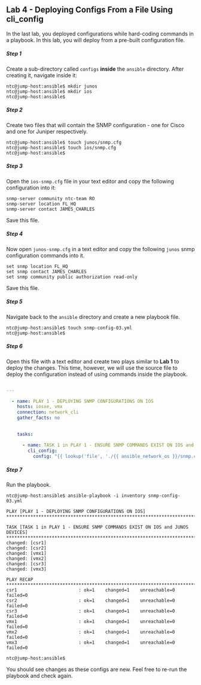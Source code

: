 ## Lab 4 - Deploying Configs From a File Using cli_config

In the last lab, you deployed configurations while hard-coding commands in a playbook.  In this lab, you will deploy from a pre-built configuration file.

##### Step 1

Create a sub-directory called `configs` **inside** the `ansible` directory.  After creating it, navigate inside it:

```
ntc@jump-host:ansible$ mkdir junos
ntc@jump-host:ansible$ mkdir ios
ntc@jump-host:ansible$

```

##### Step 2

Create two files that will contain the SNMP configuration - one for Cisco and one for Juniper respectively.

```
ntc@jump-host:ansible$ touch junos/snmp.cfg
ntc@jump-host:ansible$ touch ios/snmp.cfg
ntc@jump-host:ansible$
```

##### Step 3

Open the `ios-snmp.cfg` file in your text editor and copy the following configuration into it:

```
snmp-server community ntc-team RO
snmp-server location FL_HQ        
snmp-server contact JAMES_CHARLES 

``` 

Save this file.


##### Step 4

Now open `junos-snmp.cfg` in a text editor and copy the following `junos` snmp configuration commands into it.

```
set snmp location FL_HQ
set snmp contact JAMES_CHARLES
set snmp community public authorization read-only
```

Save this file.

##### Step 5

Navigate back to the `ansible` directory and create a new playbook file.

```
ntc@jump-host:ansible$ touch snmp-config-03.yml
ntc@jump-host:ansible$
```

##### Step 6

Open this file with a text editor and create two plays similar to **Lab 1** to deploy the changes.
This time, however, we will use the source file to deploy the configuration instead of using commands inside the playbook.


```yaml

---

  - name: PLAY 1 - DEPLOYING SNMP CONFIGURATIONS ON IOS
    hosts: iosxe, vmx
    connection: network_cli
    gather_facts: no
  

    tasks:

      - name: TASK 1 in PLAY 1 - ENSURE SNMP COMMANDS EXIST ON IOS and JUNOS DEVICES
        cli_config:
          config: "{{ lookup('file', './{{ ansible_network_os }}/snmp.cfg') }}"


```

##### Step 7

Run the playbook.


```
ntc@jump-host:ansible$ ansible-playbook -i inventory snmp-config-03.yml

PLAY [PLAY 1 - DEPLOYING SNMP CONFIGURATIONS ON IOS] ******************************************************************************************************************

TASK [TASK 1 in PLAY 1 - ENSURE SNMP COMMANDS EXIST ON IOS and JUNOS DEVICES] *****************************************************************************************
changed: [csr1]
changed: [csr2]
changed: [vmx1]
changed: [vmx2]
changed: [csr3]
changed: [vmx3]

PLAY RECAP ************************************************************************************************************************************************************
csr1                       : ok=1    changed=1    unreachable=0    failed=0
csr2                       : ok=1    changed=1    unreachable=0    failed=0
csr3                       : ok=1    changed=1    unreachable=0    failed=0
vmx1                       : ok=1    changed=1    unreachable=0    failed=0
vmx2                       : ok=1    changed=1    unreachable=0    failed=0
vmx3                       : ok=1    changed=1    unreachable=0    failed=0 

ntc@jump-host:ansible$
```

You should see changes as these configs are new.  Feel free to re-run the playbook and check again.